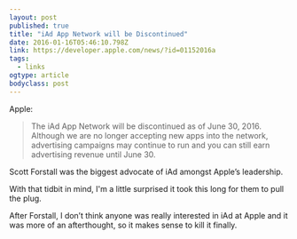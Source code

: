 ```yaml
---
layout: post 
published: true 
title: "iAd App Network will be Discontinued" 
date: 2016-01-16T05:46:10.798Z 
link: https://developer.apple.com/news/?id=01152016a 
tags:
  - links
ogtype: article 
bodyclass: post 
---
```


Apple:

> The iAd App Network will be discontinued as of June 30, 2016. Although we are no longer accepting new apps into the network, advertising campaigns may continue to run and you can still earn advertising revenue until June 30.

Scott Forstall was the biggest advocate of iAd amongst Apple’s leadership. 

With that tidbit in mind, I'm a little surprised it took this long for them to pull the plug. 

After Forstall, I don’t think anyone was really interested in iAd at Apple and it was more of an afterthought, so it makes sense to kill it finally.
